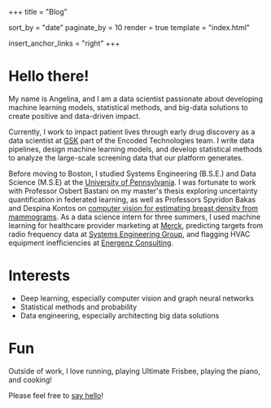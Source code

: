 +++
title = "Blog"

sort_by = "date"
paginate_by = 10
render = true
template = "index.html"

insert_anchor_links = "right"
+++

# Hello there!

My name is Angelina, and I am a data scientist passionate about developing machine learning models, statistical methods, and big-data solutions to create positive and data-driven impact.

Currently, I work to impact patient lives through early drug discovery as a data scientist at [GSK](https://us.gsk.com/en-us/home/?nis=6) part of the Encoded Technologies team. I write data pipelines, design machine learning models, and develop statistical methods to analyze the large-scale screening data that our platform generates. 

Before moving to Boston, I studied Systems Engineering (B.S.E.) and Data Science (M.S.E) at the [University of Pennsylvania](https://www.ese.upenn.edu/). I was fortunate to work with Professor Osbert Bastani on my master's thesis exploring uncertainty quantification in federated learning, as well as Professors Spyridon Bakas and Despina Kontos on [computer vision for estimating breast density from mammograms](http://arxiv.org/abs/2206.05575). As a data science intern for three summers, I used machine learning for healthcare provider marketing at [Merck](https://www.merck.com/), predicting targets from radio frequency data at [Systems Engineering Group](https://www.linkedin.com/company/systems-engineering-group/), and flagging HVAC equipment inefficiencies at [Energenz Consulting](https://www.energenz.com/). 


# Interests
- Deep learning, especially computer vision and graph neural networks
- Statistical methods and probability
- Data engineering, especially architecting big data solutions

# Fun 
Outside of work, I love running, playing Ultimate Frisbee, playing the piano, and cooking! 

Please feel free to [say hello](mailto:angelinaheyler@gmail.com)!